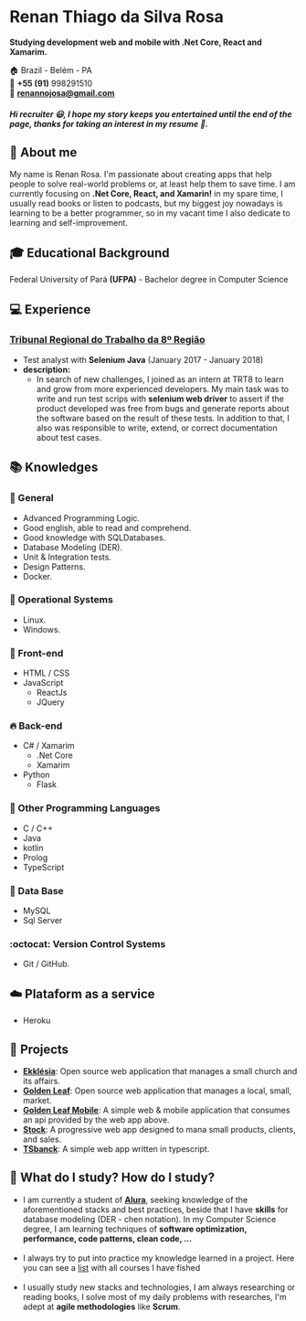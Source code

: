 # Renan Thiago da Silva Rosa
**Studying development web and mobile with .Net Core, React and Xamarim.**

:house:    Brazil - Belém - PA <br>
:iphone:   **+55 (91)** 998291510 <br>
:email:  **renannojosa@gmail.com**

##### Hi recruiter :smiley:, I hope my story keeps you entertained until the end of the page, thanks for taking an interest in my resume :beginner:.

## :bell: About me
My name is Renan Rosa. I'm passionate about creating apps that help people to solve real-world problems or, at least help them to save time. I am currently focusing on **.Net Core, React, and Xamarin!** in my spare time, I usually read books or listen to podcasts, but my biggest joy nowadays is learning to be a better programmer, so in my vacant time I also dedicate to learning and self-improvement.

## :mortar_board: Educational Background
Federal University of Pará **(UFPA)** - Bachelor degree in Computer Science <br>

## :computer: Experience

### [Tribunal Regional do Trabalho da 8º Região](https://www.trt8.jus.br/)
* Test analyst with **Selenium Java** (January 2017 - January 2018)
* **description:**  
   * In search of new challenges, I joined as an intern at TRT8 to learn and grow from more experienced developers. My main task was to write and run test scrips with **selenium web driver** to assert if the product developed was free from bugs and generate reports about the software based on the result of these tests. In addition to that, I also was responsible to write, extend, or correct documentation about test cases.  


## :books: Knowledges

### :pushpin: General
* Advanced Programming Logic.
* Good english, able to read and comprehend.
* Good knowledge with SQLDatabases.
* Database Modeling (DER).
* Unit & Integration tests.
* Design Patterns.
* Docker.

### :penguin: Operational Systems
* Linux.
* Windows.

### :ocean: Front-end
* HTML / CSS  
* JavaScript
    * ReactJs
    * JQuery

### :fire: Back-end
* C# / Xamarim
  * .Net Core
  * Xamarim
* Python
    * Flask
    

### :muscle: Other Programming Languages
* C / C++ 
* Java
* kotlin
* Prolog
* TypeScript

### :floppy_disk: Data Base
* MySQL
* Sql Server

### :octocat: Version Control Systems
* Git / GitHub.

## :cloud: Plataform as a service
* Heroku

## :open_file_folder: Projects
* [**Ekklésia**](https://github.com/RenanCbcc/ekklesia): Open source web application that manages a small church and its affairs.
* [**Golden Leaf**](https://github.com/RenanCbcc/Golden_leaf): Open source web application that manages a local, small, market.
* [**Golden Leaf Mobile**](https://github.com/RenanCbcc/GoldenLeafMobile): A simple web & mobile application that consumes an api provided by the web app above.
* [**Stock**](https://github.com/RenanCbcc/Stock): A progressive web app designed to mana small products, clients, and sales.
* [**TSbanck**](https://github.com/RenanCbcc/tsbank): A simple web app written in typescript.

## :triangular_flag_on_post: What do I study? How do I study?
* I am currently a student of [**Alura**](https://cursos.alura.com.br), seeking knowledge of the aforementioned stacks and best practices, beside that I have **skills** for database modeling (DER - chen notation). In my Computer Science degree, I am learning techniques of **software optimization, performance, code patterns, clean code, ...**
<br><br>
* I always try to put into practice my knowledge learned in a project. Here you can see a [list](https://cursos.alura.com.br/user/renanrosa/fullCertificate/a57890dbb6b700bf240ff749ebfd913e) with all courses I have fished 
<br><br>
* I usually study new stacks and technologies, I am always researching or reading books, I solve most of my daily problems with researches, I'm adept at **agile methodologies** like **Scrum**.
